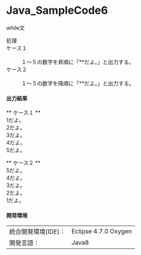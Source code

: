 # Java_SampleCode6
while文

<dl>処理
  <dt>ケース１</dt>
  <dd>１～５の数字を昇順に「**だよ。」と出力する。</dd>
  <dt>ケース２</dt>
  <dd>１～５の数字を降順に「**だよ。」と出力する。</dd>
</dl>

#### 出力結果
** ケース１ **  
1だよ。  
2だよ。  
3だよ。  
4だよ。  
5だよ。  
  
** ケース２ **  
5だよ。  
4だよ。  
3だよ。  
2だよ。  
1だよ。  
  
#### 開発環境
|  |  |
|:-|:-|
| 統合開発環境(IDE)： | Eclipse 4.7.0 Oxygen |
| 開発言語： | Java8 |
